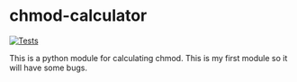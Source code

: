 # chmod-calculator

[![Tests](https://github.com/harrysharma1/chmod-calculator/actions/workflows/workflow.yml/badge.svg)](https://github.com/harrysharma1/chmod-calculator/actions/workflows/workflow.yml)

This is a python module for calculating chmod.
This is my first module so it will have some bugs.

